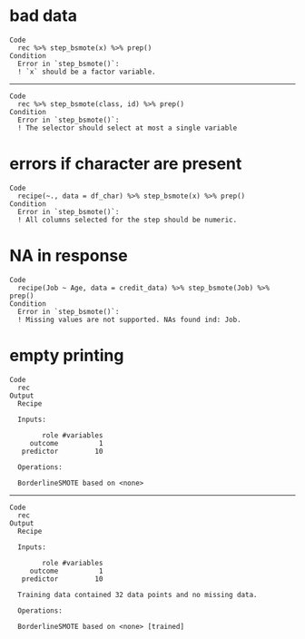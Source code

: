 # bad data

    Code
      rec %>% step_bsmote(x) %>% prep()
    Condition
      Error in `step_bsmote()`:
      ! `x` should be a factor variable.

---

    Code
      rec %>% step_bsmote(class, id) %>% prep()
    Condition
      Error in `step_bsmote()`:
      ! The selector should select at most a single variable

# errors if character are present

    Code
      recipe(~., data = df_char) %>% step_bsmote(x) %>% prep()
    Condition
      Error in `step_bsmote()`:
      ! All columns selected for the step should be numeric.

# NA in response

    Code
      recipe(Job ~ Age, data = credit_data) %>% step_bsmote(Job) %>% prep()
    Condition
      Error in `step_bsmote()`:
      ! Missing values are not supported. NAs found ind: Job.

# empty printing

    Code
      rec
    Output
      Recipe
      
      Inputs:
      
            role #variables
         outcome          1
       predictor         10
      
      Operations:
      
      BorderlineSMOTE based on <none>

---

    Code
      rec
    Output
      Recipe
      
      Inputs:
      
            role #variables
         outcome          1
       predictor         10
      
      Training data contained 32 data points and no missing data.
      
      Operations:
      
      BorderlineSMOTE based on <none> [trained]

